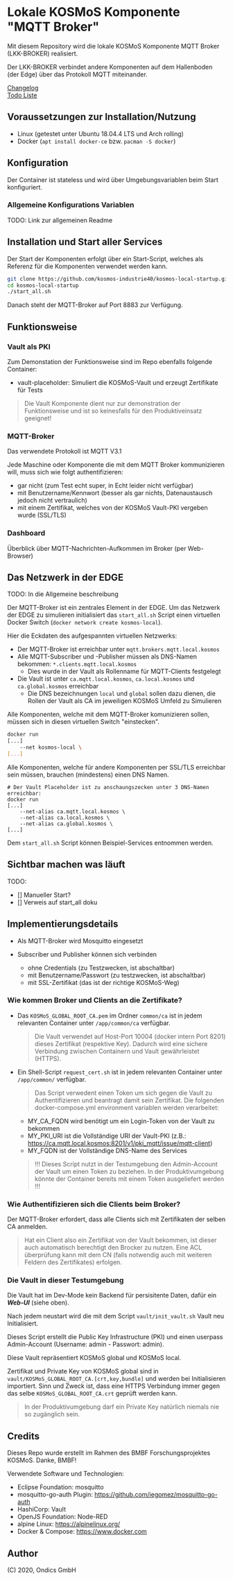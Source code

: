 # Lokale KOSMoS Komponente "MQTT Broker"

Mit diesem Repository wird die lokale KOSMoS Komponente MQTT Broker (LKK-BROKER) realisiert.  
  
Der LKK-BROKER verbindet andere Komponenten auf dem Hallenboden (der Edge) über das Protokoll MQTT miteinander.  

[Changelog](./doc/CHANGELOG.MD)  
[Todo Liste](./doc/TODO.MD)  
  
  
## Voraussetzungen zur Installation/Nutzung  
  
* Linux (getestet unter Ubuntu 18.04.4 LTS und Arch rolling)
* Docker (`apt install docker-ce` bzw. `pacman -S docker`)
  
  
## Konfiguration
  
Der Container ist stateless und wird über Umgebungsvariablen beim Start konfiguriert.

### Allgemeine Konfigurations Variablen

TODO: Link zur allgemeinen Readme
  
  
## Installation und Start aller Services
  
Der Start der Komponenten erfolgt über ein Start-Script,
welches als Referenz für die Komponenten verwendet werden kann.  

```bash
git clone https://github.com/kosmos-industrie40/kosmos-local-startup.git
cd kosmos-local-startup
./start_all.sh
```

Danach steht der MQTT-Broker auf Port 8883 zur Verfügung.

## Funktionsweise

### Vault als PKI

Zum Demonstation der Funktionsweise sind im Repo ebenfalls folgende Container:  
* vault-placeholder: Simuliert die KOSMoS-Vault und erzeugt Zertifikate für Tests  
  
> Die Vault Komponente dient nur zur demonstration der Funktionsweise und ist so keinesfalls für den Produktiveinsatz geeignet!

### MQTT-Broker

Das verwendete Protokoll ist MQTT V3.1  
  
Jede Maschine oder Komponente die mit dem MQTT Broker kommunizieren will, muss sich wie folgt authentifizieren:  
* gar nicht (zum Test echt super, in Echt leider nicht verfügbar)
* mit Benutzername/Kennwort (besser als gar nichts, Datenaustausch jedoch nicht vertraulich)
* mit einem Zertifikat, welches von der KOSMoS Vault-PKI vergeben wurde (SSL/TLS) 

### Dashboard

Überblick über MQTT-Nachrichten-Aufkommen im Broker (per Web-Browser)  
  
  
## Das Netzwerk in der EDGE
TODO: In die Allgemeine beschreibung

Der MQTT-Broker ist ein zentrales Element in der EDGE.
Um das Netzwerk der EDGE zu simulieren initialisiert das `start_all.sh` Script einen virtuellen Docker Switch (`docker network create kosmos-local`).

Hier die Eckdaten des aufgespannten virtuellen Netzwerks:    
* Der MQTT-Broker ist erreichbar unter `mqtt.brokers.mqtt.local.kosmos`  
* Alle MQTT-Subscriber und -Publisher müssen als DNS-Namen bekommen: `*.clients.mqtt.local.kosmos`  
  * Dies wurde in der Vault als Rollenname für MQTT-Clients festgelegt  
* Die Vault ist unter `ca.mqtt.local.kosmos`, `ca.local.kosmos` und `ca.global.kosmos` erreichbar  
  * Die DNS bezeichnungen `local` und `global` sollen dazu dienen, die Rollen der Vault als CA im jeweiligen KOSMoS Umfeld zu Simulieren

Alle Komponenten, welche mit dem MQTT-Broker komunizieren sollen, müssen sich in diesen virtuellen Switch "einstecken".
```bash
docker run
[...]
    --net kosmos-local \
[...]
```

Alle Komponenten, welche für andere Komponenten per SSL/TLS erreichbar sein müssen, brauchen (mindestens) einen DNS Namen.  
```
# Der Vault Placeholder ist zu anschaungszecken unter 3 DNS-Namen erreichbar:
docker run 
[...]
    --net-alias ca.mqtt.local.kosmos \
    --net-alias ca.local.kosmos \
    --net-alias ca.global.kosmos \
[...]
```

Dem `start_all.sh` Script können Beispiel-Services entnommen werden.

## Sichtbar machen was läuft

TODO: 
* [] Manueller Start?
* [] Verweis auf start_all doku

## Implementierungsdetails

* Als MQTT-Broker wird Mosquitto eingesetzt

* Subscriber und Publisher können sich verbinden

     * ohne Credentials (zu Testzwecken, ist abschaltbar)
     * mit Benutzername/Passwort (zu testzwecken, ist abschaltbar)
     * mit SSL-Zertifikat (das ist der richtige KOSMoS-Weg)

### Wie kommen Broker und Clients an die Zertifikate?

* Das `KOSMoS_GLOBAL_ROOT_CA.pem` im Ordner `common/ca` ist in jedem relevanten Container unter `/app/common/ca` verfügbar.

     > Die Vault verwendet auf Host-Port 10004 (docker intern Port 8201) dieses Zertifikat (respektive Key).
     > Dadurch wird eine sichere Verbindung zwischen Containern und Vault gewährleistet (HTTPS).

* Ein Shell-Script `request_cert.sh` ist in jedem relevanten Container unter `/app/common/` verfügbar.

     > Das Script verwedent einen Token um sich gegen die Vault zu Authentifizieren und beantragt damit sein Zertifikat.
     > Die folgenden docker-compose.yml environment variablen werden verarbeitet:

     * MY_CA_FQDN wird benötigt um ein Login-Token von der Vault zu bekommen
     * MY_PKI_URI ist die Vollständige URI der Vault-PKI (z.B.: https://ca.mqtt.local.kosmos:8201/v1/pki_mqtt/issue/mqtt-client)
     * MY_FQDN ist der Vollständige DNS-Name des Services


     > !!! Dieses Script nutzt in der Testumgebung den Admin-Account der Vault um einen Token zu beziehen.
     > In der Produktivumgebung könnte der Container bereits mit einem Token ausgeliefert werden !!!

### Wie Authentifizieren sich die Clients beim Broker?

Der MQTT-Broker erfordert, dass alle Clients sich mit Zertifikaten der selben CA anmelden.

> Hat ein Client also ein Zertifikat von der Vault bekommen, ist dieser auch automatisch berechtigt den Brocker zu nutzen.
> Eine ACL überprüfung kann mit dem CN (falls notwendig auch mit weiteren Feldern des Zertifikates) erfolgen.

### Die Vault in dieser Testumgebung

Die Vault hat im Dev-Mode kein Backend für persisitente Daten, dafür ein ***Web-UI*** (siehe oben).

Nach jedem neustart wird die mit dem Script `vault/init_vault.sh` Vault neu Initialisiert.

Dieses Script erstellt die Public Key Infrastructure (PKI) und einen userpass Admin-Account (Username: admin - Passwort: admin).

Diese Vault repräsentiert KOSMoS global und KOSMoS local.

Zertifikat und Private Key von KOSMoS global sind in `vault/KOSMoS_GLOBAL_ROOT_CA.[crt,key,bundle]` und werden bei Initialisieren importiert.
Sinn und Zweck ist, dass eine HTTPS Verbindung immer gegen das selbe `KOSMoS_GLOBAL_ROOT_CA.crt` geprüft werden kann.

> In der Produktivumgebung darf ein Private Key natürlich niemals nie so zugänglich sein.
  

## Credits

Dieses Repo wurde erstellt im Rahmen des BMBF Forschungsprojektes KOSMoS. Danke, BMBF!

Verwendete Software und Technologien:

* Eclipse Foundation: mosquitto
* mosquitto-go-auth Plugin: https://github.com/iegomez/mosquitto-go-auth
* HashiCorp: Vault
* OpenJS Foundation: Node-RED
* alpine Linux: https://alpinelinux.org/
* Docker & Compose: https://www.docker.com

## Author

(C) 2020, Ondics GmbH
